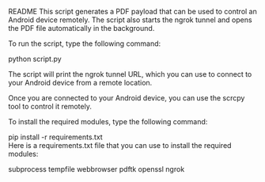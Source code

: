 README
This script generates a PDF payload that can be used to control an Android device remotely. The script also starts the ngrok tunnel and opens the PDF file automatically in the background.

To run the script, type the following command:

python script.py

The script will print the ngrok tunnel URL, which you can use to connect to your Android device from a remote location.

Once you are connected to your Android device, you can use the scrcpy tool to control it remotely.

To install the required modules, type the following command:

pip install -r requirements.txt    
Here is a requirements.txt file that you can use to install the required modules:

subprocess
tempfile
webbrowser
pdftk
openssl
ngrok
